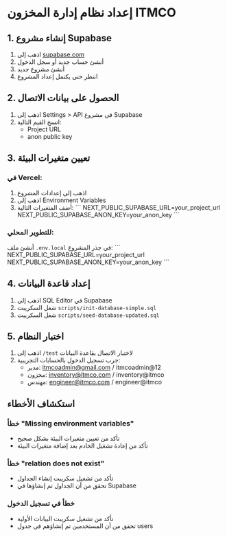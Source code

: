 # إعداد نظام إدارة المخزون ITMCO

## 1. إنشاء مشروع Supabase

1. اذهب إلى [supabase.com](https://supabase.com)
2. أنشئ حساب جديد أو سجل الدخول
3. أنشئ مشروع جديد
4. انتظر حتى يكتمل إعداد المشروع

## 2. الحصول على بيانات الاتصال

1. اذهب إلى Settings > API في مشروع Supabase
2. انسخ القيم التالية:
   - Project URL
   - anon public key

## 3. تعيين متغيرات البيئة

### في Vercel:
1. اذهب إلى إعدادات المشروع
2. اذهب إلى Environment Variables
3. أضف المتغيرات التالية:
   \`\`\`
   NEXT_PUBLIC_SUPABASE_URL=your_project_url
   NEXT_PUBLIC_SUPABASE_ANON_KEY=your_anon_key
   \`\`\`

### للتطوير المحلي:
أنشئ ملف `.env.local` في جذر المشروع:
\`\`\`
NEXT_PUBLIC_SUPABASE_URL=your_project_url
NEXT_PUBLIC_SUPABASE_ANON_KEY=your_anon_key
\`\`\`

## 4. إعداد قاعدة البيانات

1. اذهب إلى SQL Editor في Supabase
2. شغل السكريبت `scripts/init-database-simple.sql`
3. شغل السكريبت `scripts/seed-database-updated.sql`

## 5. اختبار النظام

1. اذهب إلى `/test` لاختبار الاتصال بقاعدة البيانات
2. جرب تسجيل الدخول بالحسابات التجريبية:
   - مدير: itmcoadmin@gmail.com / itmcoadmin@12
   - مخزون: inventory@itmco.com / inventory@itmco
   - مهندس: engineer@itmco.com / engineer@itmco

## استكشاف الأخطاء

### خطأ "Missing environment variables"
- تأكد من تعيين متغيرات البيئة بشكل صحيح
- تأكد من إعادة تشغيل الخادم بعد إضافة متغيرات البيئة

### خطأ "relation does not exist"
- تأكد من تشغيل سكريبت إنشاء الجداول
- تحقق من أن الجداول تم إنشاؤها في Supabase

### خطأ في تسجيل الدخول
- تأكد من تشغيل سكريبت البيانات الأولية
- تحقق من أن المستخدمين تم إنشاؤهم في جدول users
